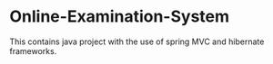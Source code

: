 # Online-Examination-System

This contains java project with the use of spring MVC and hibernate frameworks.
